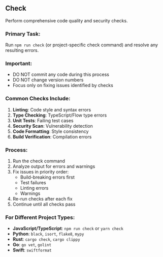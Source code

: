 ## Check

Perform comprehensive code quality and security checks.

### Primary Task:

Run `npm run check` (or project-specific check command) and resolve any resulting errors.

### Important:

- DO NOT commit any code during this process
- DO NOT change version numbers
- Focus only on fixing issues identified by checks

### Common Checks Include:

1. **Linting**: Code style and syntax errors
2. **Type Checking**: TypeScript/Flow type errors
3. **Unit Tests**: Failing test cases
4. **Security Scan**: Vulnerability detection
5. **Code Formatting**: Style consistency
6. **Build Verification**: Compilation errors

### Process:

1. Run the check command
2. Analyze output for errors and warnings
3. Fix issues in priority order:
   - Build-breaking errors first
   - Test failures
   - Linting errors
   - Warnings
4. Re-run checks after each fix
5. Continue until all checks pass

### For Different Project Types:

- **JavaScript/TypeScript**: `npm run check` or `yarn check`
- **Python**: `black`, `isort`, `flake8`, `mypy`
- **Rust**: `cargo check`, `cargo clippy`
- **Go**: `go vet`, `golint`
- **Swift**: `swiftformat`
